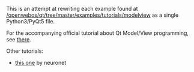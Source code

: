 This is an attempt at rewriting each example found at [/openwebos/qt/tree/master/examples/tutorials/modelview](https://github.com/openwebos/qt/tree/master/examples/tutorials/modelview) as a single Python3/PyQt5 file.

For the accompanying official tutorial about Qt Model/View programming, see [there](http://doc.qt.io/archives/qt-4.8/modelview.html).

Other tutorials:

- [this one](http://neurochannels.blogspot.fr/2015/01/pyside-tree-0-building-simple-tree-in.html) by neuronet

